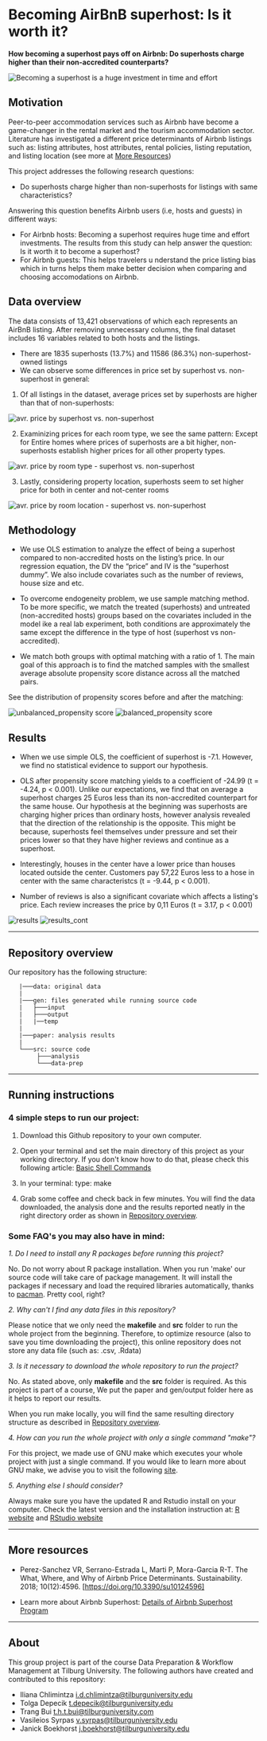 # Becoming AirBnB superhost: Is it worth it? 

__How becoming a superhost pays off on Airbnb: Do superhosts charge higher than their non-accredited counterparts?__

![Becoming a superhost is a huge investment in time and effort](https://raw.githubusercontent.com/thtbui/group-9-investigating-airbnb/main/data/how%20to%20become%20a%20superhost.png)

## Motivation

Peer-to-peer accommodation services such as Airbnb have become a game-changer in the rental market and the tourism accommodation sector. Literature has investigated a different price determinants of Airbnb listings such as: listing attributes, host attributes, rental policies, listing reputation, and listing location (see more at [More Resources](#more-resources))

This project addresses the following research questions: 
+ Do superhosts charge higher than non-superhosts for listings with same characteristics? 

Answering this question benefits Airbnb users (i.e, hosts and guests) in different ways:
+ For Airbnb hosts: Becoming a superhost requires huge time and effort investments. The results from this study can help answer the question: Is it worth it to become a superhost? 
+ For Airbnb guests: This helps travelers u nderstand the price listing bias which in turns helps them make better decision when comparing and choosing accomodations on Airbnb.  

## Data overview

The data consists of 13,421 observations of which each represents an AirBnB listing. After removing unnecessary columns, the final dataset includes 16 variables related to both hosts and the listings.

+ There are 1835 superhosts (13.7%) and 11586 (86.3%) non-superhost-owned listings
+ We can observe some differences in price set by superhost vs. non-superhost in general:

1. Of all listings in the dataset, average prices set by superhosts are higher than that of non-superhosts:

![avr. price by superhost vs. non-superhost ](https://raw.githubusercontent.com/thtbui/group-9-investigating-airbnb/main/data/avg_price_superhost_nonsuperhost.png)

2. Examinizing prices for each room type, we see the same pattern: Except for Entire homes where prices of superhosts are a bit higher, non-superhosts establish higher prices for all other property types.

![avr. price by room type - superhost vs. non-superhost ](https://raw.githubusercontent.com/thtbui/group-9-investigating-airbnb/main/data/avg_price_by_roomtype_superhost_vs_nonsuperhost.png)

3. Lastly, considering property location, superhosts seem to set higher price for both in center and not-center rooms

![avr. price by room location - superhost vs. non-superhost ](https://raw.githubusercontent.com/thtbui/group-9-investigating-airbnb/main/data/avg_price_by_loc_superhost_vs_nonsuperhost.png)

## Methodology

+ We use OLS estimation to analyze the effect of being a superhost compared to non-accredited hosts on the listing’s price. In our regression equation, the DV the “price” and IV is the “superhost dummy”. We also include covariates such as the number of reviews, house size and etc.

+ To overcome endogeneity problem, we use sample matching method. To be more specific, we match the
treated (superhosts) and untreated (non-accredited hosts) groups based on the covariates included in
the model ike a real lab experiment, both conditions are approximately the same except the difference
in the type of host (superhost vs non-accredited).

+ We match both groups with optimal matching with a ratio of 1. The main goal of this approach is to
find the matched samples with the smallest average absolute propensity score distance across all the
matched pairs.

See the distribution of propensity scores before and after the matching:

![unbalanced_propensity score](https://raw.githubusercontent.com/tolga1902/tolga/main/unbalanced.PNG)
![balanced_propensity score](https://raw.githubusercontent.com/tolga1902/tolga/main/balanced.PNG)

## Results

+ When we use simple OLS, the coefficient of superhost is -7.1. However, we find no statistical evidence to support our hypothesis.

+ OLS after propensity score matching yields to a coefficient of -24.99 (t = -4.24, p < 0.001). Unlike our expectations, we find that on average a superhost charges 25 Euros less than its non-accredited counterpart for the same house. Our hypothesis at the beginning was superhosts are charging higher prices than ordinary hosts, however analysis revealed that the direction of the relationship is the opposite. This might be because, superhosts feel themselves under pressure and set their prices lower so that they have higher reviews and continue as a superhost.

+ Interestingly, houses in the center have a lower price than houses located outside the center. Customers pay 57,22 Euros less to a hose in center with the same characteristcs (t = -9.44, p < 0.001).

+ Number of reviews is also a significant covariate which affects a listing's price. Each review increases the price by 0,11 Euros (t = 3.17, p < 0.001)

![results](https://raw.githubusercontent.com/tolga1902/tolga/main/result_1.PNG)
![results_cont](https://raw.githubusercontent.com/tolga1902/tolga/main/result_2.PNG)

***

## Repository overview

Our repository has the following structure:
```
   |───data: original data
   |
   |───gen: files generated while running source code
   |   ├───input
   |   ├───output
   |   |──temp
   |
   |───paper: analysis results
   |  
   └───src: source code
        ├───analysis
        └───data-prep
```
***

## Running instructions

### 4 simple steps to run our project:

1. Download this Github repository to your own computer.
2. Open your terminal and set the main directory of this project as your working directory. If you don't know how to do that, please check this following article: [Basic Shell Commands](https://swcarpentry.github.io/shell-novice/reference.html)

3. In your terminal: type: make

4. Grab some coffee and check back in few minutes. You will find the data downloaded, the analysis done and the results reported neatly in the right directory order as shown in [Repository overview](#repository-overview).

### Some FAQ's you may also have in mind:

*1. Do I need to install any R packages before running this project?*

No. Do not worry about R package installation. When you run 'make' our source code will take care of package management. It will install the packages if necessary and load the required libraries automatically, thanks to [pacman](https://www.rdocumentation.org/packages/pacman/versions/0.5.1). Pretty cool, right?

*2. Why can't I find any data files in this repository?*

Please notice that we only need the **makefile** and **src** folder to run the whole project from the beginning. Therefore, to optimize resource (also to save you time downloading the project), this online repository does not store any data file (such as: .csv, .Rdata)

*3. Is it necessary to download the whole repository to run the project?*

No. As stated above, only **makefile** and the **src** folder is required. As this project is part of a course, We put the paper and gen/output folder here as it helps to report our results.

When you run make locally, you will find the same resulting directory structure as described in [Repository overview](#repository-overview).

*4. How can you run the whole project with only a single command "make"?*

For this project, we made use of GNU make which executes your whole project with just a single command. If you would like to learn more about GNU make, we advise you to visit the following [site](https://tilburgsciencehub.com/building-blocks/automate-and-execute-your-work/automate-your-workflow/what-are-makefiles/).

*5. Anything else I should consider?*

Always make sure you have the updated R and Rstudio install on your computer.
Check the latest version and the installation instruction at: [R website](https://www.r-project.org/) and [RStudio website](https://www.rstudio.com/)

***

## More resources

+ Perez-Sanchez VR, Serrano-Estrada L, Marti P, Mora-Garcia R-T. The What, Where, and Why of Airbnb Price Determinants. Sustainability. 2018; 10(12):4596. [https://doi.org/10.3390/su10124596]

+ Learn more about Airbnb Superhost: [Details of Airbnb Superhost Program](https://www.airbnb.com/d/superhost)

***

## About

This group project is part of the course Data Preparation & Workflow Management at Tilburg University. The following authors have created and contributed to this repository:
+ Iliana Chlimintza <i.d.chlimintza@tilburguniversity.edu>
+ Tolga Depecik <t.depecik@tilburguniversity.edu>
+ Trang Bui <t.h.t.bui@tilburguniversity.com> 
+ Vasileios Syrpas <v.syrpas@tilburguniversity.edu>
+ Janick Boekhorst <j.boekhorst@tilburguniversity.edu>

